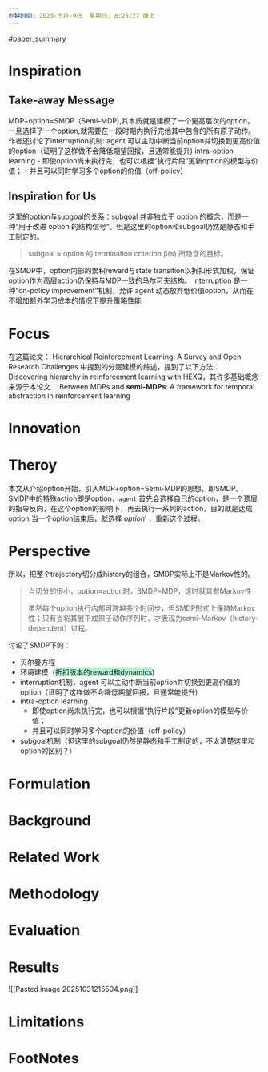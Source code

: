 ```yaml
---
创建时间: 2025-十月-9日  星期四, 8:25:27 晚上
---
```

#paper_summary 

# Inspiration
## Take-away Message
MDP+option=SMDP（Semi-MDP),其本质就是建模了一个更高层次的option，一旦选择了一个option,就需要在一段时期内执行完他其中包含的所有原子动作。
作者还讨论了interruption机制: agent 可以主动中断当前option并切换到更高价值的option（证明了这样做不会降低期望回报，且通常能提升)
 intra-option learning
	- 即使option尚未执行完，也可以根据“执行片段”更新option的模型与价值；
	- 并且可以同时学习多个option的价值（off-policy）
## Inspiration for Us
这里的option与subgoal的关系：subgoal 并非独立于 option 的概念，而是一种“用于改进 option 的结构信号“。但是这里的option和subgoal仍然是静态和手工制定的。
>subgoal ≈ option 的 termination criterion β(s) 所隐含的目标。


在SMDP中，option内部的累积reward与state transition以折扣形式加权，保证option作为高层action仍保持与MDP一致的马尔可夫结构。
interruption 是一种“on-policy improvement”机制，允许 agent 动态放弃低价值option，从而在不增加额外学习成本的情况下提升策略性能
# Focus

在这篇论文： Hierarchical Reinforcement Learning: A Survey and Open Research Challenges 中提到的分层建模的综述，提到了以下方法： Discovering hierarchy in reinforcement learning with HEXQ，其许多基础概念来源于本论文： 
Between MDPs and **semi-MDPs**: A framework for temporal abstraction in reinforcement learning 
# Innovation
# Theroy
本文从介绍option开始，引入MDP+option=Semi-MDP的思想，即SMDP。SMDP中的特殊action即是option，`agent` 首先会选择自己的option，是一个顶层的指导反向，在这个option的影响下，再去执行一系列的action，目的就是达成option,当一个option结束后，就选择 $option'$ ，重新这个过程。

# Perspective
所以，把整个trajectory切分成history的组合，SMDP实际上不是Markov性的。
>当切分的很小，option=action时，SMDP=MDP，这时就具有Markov性
>
>虽然每个option执行内部可跨越多个时间步，但SMDP形式上保持Markov性；只有当将其展平成原子动作序列时，才表现为semi-Markov（history-dependent）过程。


讨论了SMDP下的：
- 贝尔曼方程
- 环境建模（<span style="background:#affad1">折扣版本的reward和dynamics</span>)
- interruption机制，agent 可以主动中断当前option并切换到更高价值的option（证明了这样做不会降低期望回报，且通常能提升)
- intra-option learning
	- 即使option尚未执行完，也可以根据“执行片段”更新option的模型与价值；
	- 并且可以同时学习多个option的价值（off-policy）
- subgoal机制（但这里的subgoal仍然是静态和手工制定的，不太清楚这里和option的区别？）
# Formulation
# Background
# Related Work
# Methodology
# Evaluation
# Results
![[Pasted image 20251031215504.png]]
# Limitations
# FootNotes
